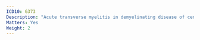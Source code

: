 ```yaml
---
ICD10: G373
Description: "Acute transverse myelitis in demyelinating disease of central nervous system"
Matters: Yes
Weight: 2
---
```



